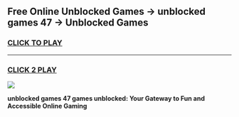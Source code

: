 
## Free Online Unblocked Games → unblocked games 47 → Unblocked Games
<h3>
<a href="https://premium.freeplayer.one?title=unblocked_games_47&ref=21F">CLICK TO PLAY</a></h3>
<hr>

<h3>
<a href="https://premium.freeplayer.one?title=unblocked_games_47&ref=21F">CLICK 2 PLAY</a>
  
</h3>

<a href="https://premium.freeplayer.one?title=unblocked_games_47&ref=21F/"><img src="https://clearcache.store/games.png"></a>


**unblocked games 47 games unblocked: Your Gateway to Fun and Accessible Online Gaming**
